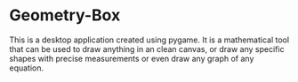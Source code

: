 # Geometry-Box
This is a desktop application created using pygame. It is a mathematical tool that can be used to draw anything in an clean canvas, or draw any specific shapes with precise measurements or even draw any graph of any equation. 

